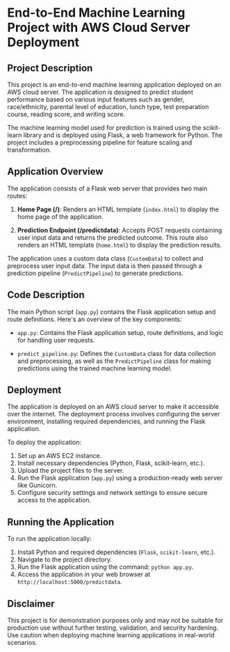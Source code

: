 # End-to-End Machine Learning Project with AWS Cloud Server Deployment

## Project Description

This project is an end-to-end machine learning application deployed on an AWS cloud server. The application is designed to predict student performance based on various input features such as gender, race/ethnicity, parental level of education, lunch type, test preparation course, reading score, and writing score.

The machine learning model used for prediction is trained using the scikit-learn library and is deployed using Flask, a web framework for Python. The project includes a preprocessing pipeline for feature scaling and transformation.

## Application Overview

The application consists of a Flask web server that provides two main routes:

1. **Home Page (/)**: Renders an HTML template (`index.html`) to display the home page of the application.
   
2. **Prediction Endpoint (/predictdata)**: Accepts POST requests containing user input data and returns the predicted outcome. This route also renders an HTML template (`home.html`) to display the prediction results.

The application uses a custom data class (`CustomData`) to collect and preprocess user input data. The input data is then passed through a prediction pipeline (`PredictPipeline`) to generate predictions.

## Code Description

The main Python script (`app.py`) contains the Flask application setup and route definitions. Here's an overview of the key components:

- `app.py`: Contains the Flask application setup, route definitions, and logic for handling user requests.
  
- `predict_pipeline.py`: Defines the `CustomData` class for data collection and preprocessing, as well as the `PredictPipeline` class for making predictions using the trained machine learning model.

## Deployment

The application is deployed on an AWS cloud server to make it accessible over the internet. The deployment process involves configuring the server environment, installing required dependencies, and running the Flask application.

To deploy the application:

1. Set up an AWS EC2 instance.
2. Install necessary dependencies (Python, Flask, scikit-learn, etc.).
3. Upload the project files to the server.
4. Run the Flask application (`app.py`) using a production-ready web server like Gunicorn.
5. Configure security settings and network settings to ensure secure access to the application.

## Running the Application

To run the application locally:

1. Install Python and required dependencies (`Flask`, `scikit-learn`, etc.).
2. Navigate to the project directory.
3. Run the Flask application using the command: `python app.py`.
4. Access the application in your web browser at `http://localhost:5000/predictdata`.

## Disclaimer

This project is for demonstration purposes only and may not be suitable for production use without further testing, validation, and security hardening. Use caution when deploying machine learning applications in real-world scenarios.
